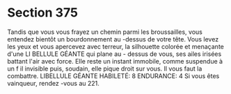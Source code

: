 # Section 375

Tandis que vous vous frayez un chemin parmi les broussailles,
vous entendez bientôt un bourdonnement au -dessus de votre tête.
Vous levez les yeux et vous apercevez avec terreur, la silhouette
colorée et menaçante d'une LI BELLULE GÉANTE qui plane au -
dessus de vous, ses ailes irisées battant l'air avec force. Elle reste
un instant immobile, comme suspendue à un f il invisible puis,
soudain, elle pique droit sur vous. Il vous faut la combattre.
LIBELLULE  GÉANTE  HABILETÉ: 8 ENDURANCE: 4
Si vous êtes vainqueur, rendez -vous au  221.